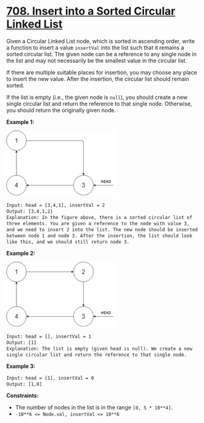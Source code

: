 # [708. Insert into a Sorted Circular Linked List](https://leetcode.com/problems/insert-into-a-sorted-circular-linked-list/)

Given a Circular Linked List node, which is sorted in ascending order, write a function to insert a value `insertVal` into the list such that it remains a sorted circular list. The given node can be a reference to any single node in the list and may not necessarily be the smallest value in the circular list.

If there are multiple suitable places for insertion, you may choose any place to insert the new value. After the insertion, the circular list should remain sorted.

If the list is empty (i.e., the given node is `null`), you should create a new single circular list and return the reference to that single node. Otherwise, you should return the originally given node.

**Example 1:**

![example_1_before_65p.jpeg](example_1_before_65p.jpeg)

    Input: head = [3,4,1], insertVal = 2
    Output: [3,4,1,2]
    Explanation: In the figure above, there is a sorted circular list of three elements. You are given a reference to the node with value 3, and we need to insert 2 into the list. The new node should be inserted between node 1 and node 3. After the insertion, the list should look like this, and we should still return node 3.

**Example 2:**

![example_1_after_65p.jpeg](example_1_after_65p.jpeg)

    Input: head = [], insertVal = 1
    Output: [1]
    Explanation: The list is empty (given head is null). We create a new single circular list and return the reference to that single node.

**Example 3:**

    Input: head = [1], insertVal = 0
    Output: [1,0]

**Constraints:**

- The number of nodes in the list is in the range `[0, 5 * 10**4]`.
- `-10**6 <= Node.val, insertVal <= 10**6`
